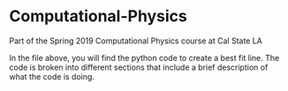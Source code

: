 # Computational-Physics
Part of the Spring 2019 Computational Physics course at Cal State LA

In the file above, you will find the python code to create a best fit line. The code is broken into different sections that include a brief description of what the code is doing.  
